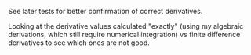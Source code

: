See later tests for better confirmation of correct derivatives.

Looking at the derivative values calculated "exactly" (using my algebraic derivations, which still require numerical integration) vs finite difference derivatives to see which ones are not good.